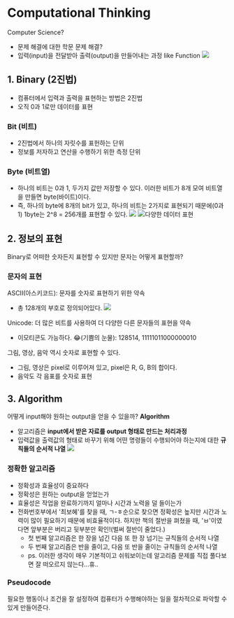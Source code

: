 # Computational Thinking

Computer Science?
- 문제 해결에 대한 학문
문제 해결?
- 입력(input)을 전달받아 출력(output)을 만들어내는 과정 like Function
![](2021-04-16-18-26-38.png)

## 1. Binary (2진법)
- 컴퓨터에서 입력과 출력을 표현하는 방법은 2진법
- 오직 0과 1로만 데이터를 표현
### Bit (비트)
- 2진법에서 하나의 자릿수를 표헌하는 단위
- 정보를 저자하고 연산을 수행하기 위한 측정 단위
### Byte (비트열)
- 하나의 비트는 0과 1, 두가지 값만 저장할 수 있다. 이러한 비트가 8개 모여 비트열을 만들면 byte(바이트)이다.
- 즉, 하나의 byte에 8개의 bit가 있고, 하나의 비트는 2가지로 표현되기 때문에(0과 1) 1byte는 2^8 = 256개를 표현할 수 있다.
![](2021-04-16-18-35-16.png)
![다양한 데이터 표현](2021-04-16-18-36-08.png)

## 2. 정보의 표현
Binary로 어떠한 숫자든지 표현할 수 있지만 문자는 어떻게 표현할까?
### 문자의 표현
ASCII(아스키코드): 문자를 숫자로 표현하기 위한 약속
- 총 128개의 부호로 정의되어있다.
![](2021-04-16-18-45-45.png)

Unicode: 더 많은 비트를 사용하여 더 다양한 다른 문자들의 표현을 약속
- 이모티콘도 가능하다. 😂(기쁨의 눈물): 128514, 11111011000000010

그림, 영상, 음악 역시 숫자로 표현할 수 있다.
- 그림, 영상은 pixel로 이루어져 있고, pixel은 R, G, B의 합이다.
- 음악도 각 음표를 숫자로 표현

## 3. Algorithm
어떻게 input해야 원하는 output을 얻을 수 있을까? **Algorithm**
- 알고리즘은 **input에서 받은 자료를 output 형태로 만드는 처리과정**
- 입력값을 출력값의 형태로 바꾸기 위해 어떤 명령들이 수행되어야 하는지에 대한 **규칙들의 순서적 나열**
![](2021-04-16-18-54-09.png)
### 정확한 알고리즘
- 정확성과 효율성이 중요하다
- 정확성은 원하는 output을 얻었는가
- 효율성은 작업을 완료하기까지 얼마나 시간과 노력을 덜 들이는가
- 전화번호부에서 '최보혜'를 찾을 때, ㄱ-ㅎ순으로 찾으면 정확성은 높지만 시간과 노력이 많이 필요하기 때문에 비효율적이다. 하지만 책의 절반을 펴쳤을 때, 'ㅂ'이였다면 앞부분은 버리고 뒷부분만 확인!(벌써 절반이 줄었다.)
  - 첫 번째 알고리즘은 한 장을 넘긴 다음 또 한 장 넘기는 규칙들의 순서적 나열
  - 두 번째 알고리즘은 반을 줄이고, 다음 또 반을 줄이는 규칙들의 순서적 나열
  - ps. 이러한 생각이 매우 기본적이고 쉬워보이는데 알고리즘 문제를 직접 풀다보면 잘 떠오르지 않는다...휴..
### Pseudocode
필요한 행동이나 조건을 잘 설정하여 컴퓨터가 수행해야하는 일을 절차적으로 파악할 수 있게 만들어준다.